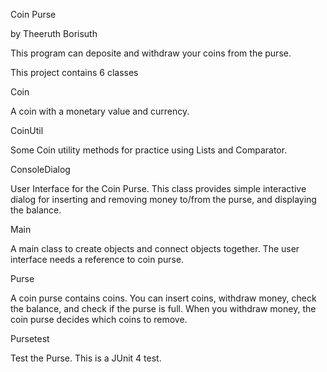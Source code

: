 Coin Purse

by Theeruth Borisuth

This program can deposite and withdraw your coins from the purse.

This project contains 6 classes

Coin

A coin with a monetary value and currency.

CoinUtil

Some Coin utility methods for practice using Lists and Comparator.

ConsoleDialog

User Interface for the Coin Purse. This class provides simple interactive dialog for inserting and removing money to/from the purse, and displaying the balance.

Main

A main class to create objects and connect objects together. The user interface needs a reference to coin purse.

Purse

A coin purse contains coins. You can insert coins, withdraw money, check the balance, and check if the purse is full. When you withdraw money, the coin purse decides which coins to remove.

Pursetest

Test the Purse. This is a JUnit 4 test.